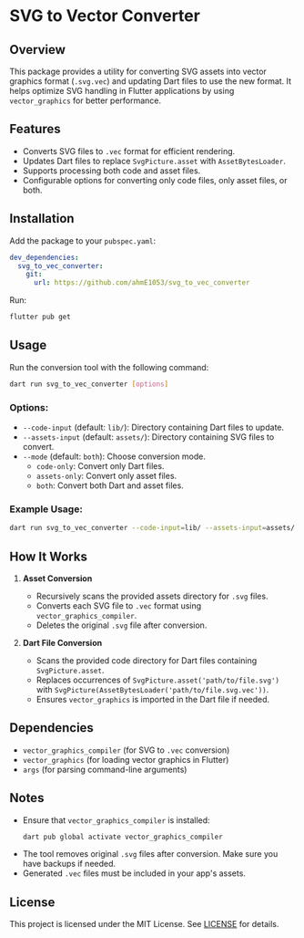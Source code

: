 # SVG to Vector Converter

## Overview
This package provides a utility for converting SVG assets into vector graphics format (`.svg.vec`) and updating Dart files to use the new format. It helps optimize SVG handling in Flutter applications by using `vector_graphics` for better performance.

## Features
- Converts SVG files to `.vec` format for efficient rendering.
- Updates Dart files to replace `SvgPicture.asset` with `AssetBytesLoader`.
- Supports processing both code and asset files.
- Configurable options for converting only code files, only asset files, or both.

## Installation
Add the package to your `pubspec.yaml`:

```yaml
dev_dependencies:
  svg_to_vec_converter:
    git:
      url: https://github.com/ahmE1053/svg_to_vec_converter
```

Run:
```sh
flutter pub get
```

## Usage
Run the conversion tool with the following command:

```sh
dart run svg_to_vec_converter [options]
```

### Options:
- `--code-input` (default: `lib/`): Directory containing Dart files to update.
- `--assets-input` (default: `assets/`): Directory containing SVG files to convert.
- `--mode` (default: `both`): Choose conversion mode.
    - `code-only`: Convert only Dart files.
    - `assets-only`: Convert only asset files.
    - `both`: Convert both Dart and asset files.

### Example Usage:
```sh
dart run svg_to_vec_converter --code-input=lib/ --assets-input=assets/ --mode=both
```

## How It Works
1. **Asset Conversion**
    - Recursively scans the provided assets directory for `.svg` files.
    - Converts each SVG file to `.vec` format using `vector_graphics_compiler`.
    - Deletes the original `.svg` file after conversion.

2. **Dart File Conversion**
    - Scans the provided code directory for Dart files containing `SvgPicture.asset`.
    - Replaces occurrences of `SvgPicture.asset('path/to/file.svg')` with `SvgPicture(AssetBytesLoader('path/to/file.svg.vec'))`.
    - Ensures `vector_graphics` is imported in the Dart file if needed.

## Dependencies
- `vector_graphics_compiler` (for SVG to `.vec` conversion)
- `vector_graphics` (for loading vector graphics in Flutter)
- `args` (for parsing command-line arguments)

## Notes
- Ensure that `vector_graphics_compiler` is installed:
  ```sh
  dart pub global activate vector_graphics_compiler
  ```
- The tool removes original `.svg` files after conversion. Make sure you have backups if needed.
- Generated `.vec` files must be included in your app's assets.

## License
This project is licensed under the MIT License. See [LICENSE](LICENSE) for details.

